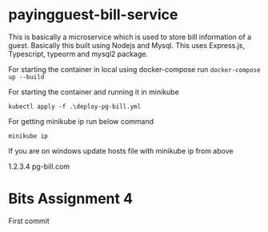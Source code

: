 <!-- @format -->

# payingguest-bill-service

This is basically a microservice which is used to store bill information of a guest.
Basically this built using Nodejs and Mysql. This uses Express.js, Typescript, typeorm and mysql2 package.

For starting the container in local using docker-compose run `docker-compose up --build`

For starting the container and running it in minikube

`kubectl apply -f .\deploy-pg-bill.yml`

For getting minikube ip run below command

`minikube ip`

If you are on windows update hosts file with minikube ip from above

1.2.3.4 pg-bill.com

# Bits Assignment 4

First commit
